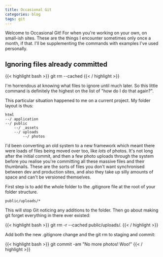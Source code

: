 ```yaml
---
title: Occasional Git
categories: blog
tags: git
---
```


Welcome to Occasional Git! For when you're working on your own, on small-ish sites. These are the things I encounter sometimes only once a month, if that. I'll be supplementing the commands with examples I've used personally.

## Ignoring files already committed

{{< highlight bash >}}
git rm --cached
{{< / highlight >}}

I'm horrendous at knowing what files to ignore until much later. So this little command is definitely the highest on the list of "how do I do that again?".

This particular situation happened to me on a current project. My folder layout is thus:

    html
    --/ application
    --/ public
        --/ _assets
        --/ uploads
            --/ photos

I'd been converting an old system to a new framework which meant there were loads of files being moved over too, like _lots_ of photos. It's not long after the initial commit, and then a few photo uploads through the system before you realise you're committing all these massive files and their thumbnails. These are the sorts of files you don't want synchronised between dev and production sites, and also they take up silly amounts of space and can't be versioned themselves.

First step is to add the whole folder to the .gitignore file at the root of your folder structure.

    public/uploads/*

This will stop Git noticing any additions to the folder. Then go about making git forget everything in there ever existed:

{{< highlight bash >}}
git rm -r --cached public/uploads/.
{{< / highlight >}}

Add both the new .gitignore change and the git rm to staging and commit:

{{< highlight bash >}}
git commit -am "No more photos! Woo!"
{{< / highlight >}}
